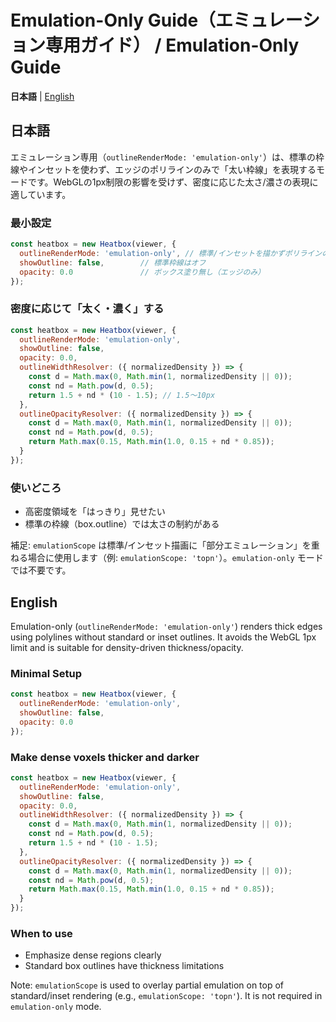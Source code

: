 # Emulation-Only Guide（エミュレーション専用ガイド） / Emulation-Only Guide

**日本語** | [English](#english)

## 日本語
エミュレーション専用（`outlineRenderMode: 'emulation-only'`）は、標準の枠線やインセットを使わず、エッジのポリラインのみで「太い枠線」を表現するモードです。WebGLの1px制限の影響を受けず、密度に応じた太さ/濃さの表現に適しています。

### 最小設定
```js
const heatbox = new Heatbox(viewer, {
  outlineRenderMode: 'emulation-only', // 標準/インセットを描かずポリラインのみで太線を表現
  showOutline: false,        // 標準枠線はオフ
  opacity: 0.0               // ボックス塗り無し（エッジのみ）
});
```

### 密度に応じて「太く・濃く」する
```js
const heatbox = new Heatbox(viewer, {
  outlineRenderMode: 'emulation-only',
  showOutline: false,
  opacity: 0.0,
  outlineWidthResolver: ({ normalizedDensity }) => {
    const d = Math.max(0, Math.min(1, normalizedDensity || 0));
    const nd = Math.pow(d, 0.5);
    return 1.5 + nd * (10 - 1.5); // 1.5〜10px
  },
  outlineOpacityResolver: ({ normalizedDensity }) => {
    const d = Math.max(0, Math.min(1, normalizedDensity || 0));
    const nd = Math.pow(d, 0.5);
    return Math.max(0.15, Math.min(1.0, 0.15 + nd * 0.85));
  }
});
```

### 使いどころ
- 高密度領域を「はっきり」見せたい
- 標準の枠線（box.outline）では太さの制約がある

補足: `emulationScope` は標準/インセット描画に「部分エミュレーション」を重ねる場合に使用します（例: `emulationScope: 'topn'`）。`emulation-only` モードでは不要です。

## English
Emulation-only (`outlineRenderMode: 'emulation-only'`) renders thick edges using polylines without standard or inset outlines. It avoids the WebGL 1px limit and is suitable for density-driven thickness/opacity.

### Minimal Setup
```js
const heatbox = new Heatbox(viewer, {
  outlineRenderMode: 'emulation-only',
  showOutline: false,
  opacity: 0.0
});
```

### Make dense voxels thicker and darker
```js
const heatbox = new Heatbox(viewer, {
  outlineRenderMode: 'emulation-only',
  showOutline: false,
  opacity: 0.0,
  outlineWidthResolver: ({ normalizedDensity }) => {
    const d = Math.max(0, Math.min(1, normalizedDensity || 0));
    const nd = Math.pow(d, 0.5);
    return 1.5 + nd * (10 - 1.5);
  },
  outlineOpacityResolver: ({ normalizedDensity }) => {
    const d = Math.max(0, Math.min(1, normalizedDensity || 0));
    const nd = Math.pow(d, 0.5);
    return Math.max(0.15, Math.min(1.0, 0.15 + nd * 0.85));
  }
});
```

### When to use
- Emphasize dense regions clearly
- Standard box outlines have thickness limitations

Note: `emulationScope` is used to overlay partial emulation on top of standard/inset rendering (e.g., `emulationScope: 'topn'`). It is not required in `emulation-only` mode.
